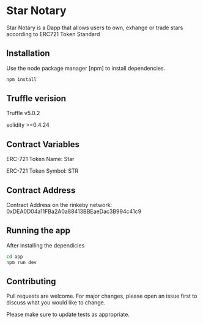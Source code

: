 # Star Notary

Star Notary is a Dapp that allows users to own, exhange or trade stars according to ERC721 Token Standard

## Installation

Use the node package manager [npm] to install dependencies.

```bash
npm install
```

## Truffle verision
Truffle v5.0.2

solidity >=0.4.24

## Contract Variables
ERC-721 Token Name: Star

ERC-721 Token Symbol: STR

## Contract Address
Contract Address on the rinkeby network: 0xDEA0D04a11FBa2A0a88413BBEaeDac3B994c41c9

## Running the app

After installing the dependicies

```bash
cd app
npm run dev
```


## Contributing
Pull requests are welcome. For major changes, please open an issue first to discuss what you would like to change.

Please make sure to update tests as appropriate.
